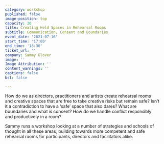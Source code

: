 ```yaml
---
category: workshop
published: false
image-position: top
capacity: 20
title: Creating Held Spaces in Rehearsal Rooms
subtitle: Communication, Consent and Boundaries
event_date: '2021-07-16'
start_time: '17:00'
end_time: '18:30'
ticket_url: ''
company: Sammy Glover
image: ''
Image Attribution: ''
content_warnings: ''
captions: false
bsl: false

---
```

How do we as directors, practitioners and artists create rehearsal rooms and creative spaces that are free to take creative risks but remain safe? Isn’t it a contradiction to have a ‘safe’ space that also dares? What are boundaries and what is consent? How do we handle conflict responsibly and productively in a room? 

Sammy runs a workshop looking at a number of strategies and schools of thought in all these areas, building towards more competent and safe rehearsal rooms for participants, directors and facilitators alike.